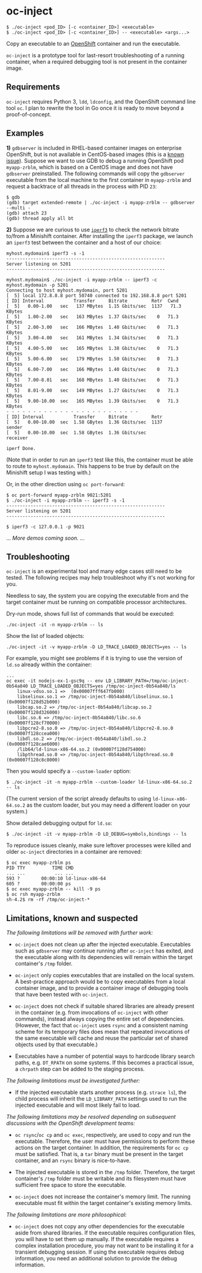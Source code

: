 # oc-inject

    $ ./oc-inject <pod_ID> [-c <container_ID>] <executable>
    $ ./oc-inject <pod_ID> [-c <container_ID>] -- <executable> <args...>

Copy an executable to an [OpenShift](https://www.openshift.com/) container and run the executable.

`oc-inject` is a prototype tool for last-resort troubleshooting of a
running container, when a required debugging tool is not present in
the container image.

## Requirements

`oc-inject` requires Python 3, `ldd`, `ldconfig`, and the OpenShift
command line tool `oc`. I plan to rewrite the tool in Go once it is
ready to move beyond a proof-of-concept.

## Examples

**1)** `gdbserver` is included in RHEL-based container images on enterprise
OpenShift, but is not available in CentOS-based images (this is a
[known
issue](https://github.com/CentOS/sig-cloud-instance-build/issues/140)).
Suppose we want to use GDB to debug a running OpenShift pod
`myapp-zrblm`, which is based on a CentOS image and does not have
`gdbserver` preinstalled. The following commands will copy the
`gdbserver` executable from the local machine to the first container
in `myapp-zrblm` and request a backtrace of all threads in the process
with PID `23`:

    $ gdb
    (gdb) target extended-remote | ./oc-inject -i myapp-zrblm -- gdbserver --multi -
    (gdb) attach 23
    (gdb) thread apply all bt

**2)** Suppose we are curious to use [`iperf3`](https://iperf.fr/) to check the network bitrate to/from a Minishift container. After installing the `iperf3` package, we launch an `iperf3` test between the container and a host of our choice:

    myhost.mydomain$ iperf3 -s -1
    -----------------------------------------------------------
    Server listening on 5201
    -----------------------------------------------------------
    
    myhost.mydomain$ ./oc-inject -i myapp-zrblm -- iperf3 -c myhost.mydomain -p 5201
    Connecting to host myhost.mydomain, port 5201
    [  5] local 172.8.8.8 port 50740 connected to 192.168.8.8 port 5201
    [ ID] Interval           Transfer     Bitrate         Retr  Cwnd
    [  5]   0.00-1.00   sec   137 MBytes  1.15 Gbits/sec  1137   71.3 KBytes       
    [  5]   1.00-2.00   sec   163 MBytes  1.37 Gbits/sec    0   71.3 KBytes       
    [  5]   2.00-3.00   sec   166 MBytes  1.40 Gbits/sec    0   71.3 KBytes       
    [  5]   3.00-4.00   sec   161 MBytes  1.34 Gbits/sec    0   71.3 KBytes       
    [  5]   4.00-5.00   sec   165 MBytes  1.38 Gbits/sec    0   71.3 KBytes       
    [  5]   5.00-6.00   sec   179 MBytes  1.50 Gbits/sec    0   71.3 KBytes       
    [  5]   6.00-7.00   sec   166 MBytes  1.40 Gbits/sec    0   71.3 KBytes       
    [  5]   7.00-8.01   sec   168 MBytes  1.40 Gbits/sec    0   71.3 KBytes       
    [  5]   8.01-9.00   sec   149 MBytes  1.27 Gbits/sec    0   71.3 KBytes       
    [  5]   9.00-10.00  sec   165 MBytes  1.39 Gbits/sec    0   71.3 KBytes       
    - - - - - - - - - - - - - - - - - - - - - - - - -
    [ ID] Interval           Transfer     Bitrate         Retr
    [  5]   0.00-10.00  sec  1.58 GBytes  1.36 Gbits/sec  1137             sender
    [  5]   0.00-10.00  sec  1.58 GBytes  1.36 Gbits/sec                  receiver
    
    iperf Done.

(Note that in order to run an `iperf3` test like this, the container must be able to route to `myhost.mydomain`. This happens to be true by default on the Minishift setup I was testing with.)

Or, in the other direction using `oc port-forward`:

    $ oc port-forward myapp-zrblm 9021:5201
    $ ./oc-inject -i myapp-zrblm -- iperf3 -s -1
    -----------------------------------------------------------
    Server listening on 5201
    -----------------------------------------------------------
    
    $ iperf3 -c 127.0.0.1 -p 9021

... *More demos coming soon.* ...

## Troubleshooting

`oc-inject` is an experimental tool and many edge cases still need to
be tested. The following recipes may help troubleshoot why it's not
working for you.

Needless to say, the system you are copying the executable from and the target container must be running on compatible processor architectures.

Dry-run mode, shows full list of commands that would be executed:

    ./oc-inject -it -n myapp-zrblm -- ls

Show the list of loaded objects:

    ./oc-inject -it -v myapp-zrblm -D LD_TRACE_LOADED_OBJECTS=yes -- ls

For example, you might see problems if it is trying to use the
version of `ld.so` already within the container:

    ...
    oc exec -it nodejs-ex-1-gsc9q -- env LD_LIBRARY_PATH=/tmp/oc-inject-0b54a840 LD_TRACE_LOADED_OBJECTS=yes /tmp/oc-inject-0b54a840/ls
        linux-vdso.so.1 =>  (0x00007fff647fb000)
	    libselinux.so.1 => /tmp/oc-inject-0b54a840/libselinux.so.1 (0x00007f128d52b000)
	    libcap.so.2 => /tmp/oc-inject-0b54a840/libcap.so.2 (0x00007f128d326000)
	    libc.so.6 => /tmp/oc-inject-0b54a840/libc.so.6 (0x00007f128cf70000)
	    libpcre2-8.so.0 => /tmp/oc-inject-0b54a840/libpcre2-8.so.0 (0x00007f128ccea000)
	    libdl.so.2 => /tmp/oc-inject-0b54a840/libdl.so.2 (0x00007f128cae6000)
	    /lib64/ld-linux-x86-64.so.2 (0x00007f128d754000)
	    libpthread.so.0 => /tmp/oc-inject-0b54a840/libpthread.so.0 (0x00007f128c8c8000)

Then you would specify a `--custom-loader` option:

    $ ./oc-inject -it -n myapp-zrblm --custom-loader ld-linux-x86-64.so.2 -- ls

(The current version of the script already defaults to using
`ld-linux-x86-64.so.2` as the custom loader, but you may need a
different loader on your system.)

Show detailed debugging output for `ld.so`:

    $ ./oc-inject -it -v myapp-zrblm -D LD_DEBUG=symbols,bindings -- ls

To reproduce issues cleanly, make sure leftover processes were killed
and older `oc-inject` directories in a container are removed:

    $ oc exec myapp-zrblm ps
    PID TTY          TIME CMD
    ... ...           ... ...
    593 ?        00:00:10 ld-linux-x86-64
    605 ?        00:00:00 ps
    $ oc exec myapp-zrblm -- kill -9 ps
    $ oc rsh myapp-zrblm
    sh-4.2$ rm -rf /tmp/oc-inject-*

## Limitations, known and suspected

*The following limitations will be removed with further work:*

- `oc-inject` does not clean up after the injected
  executable. Executables such as `gdbserver` may continue running
  after `oc-inject` has exited, and the executable along with its
  dependencies will remain within the target container's `/tmp`
  folder.

- `oc-inject` only copies executables that are installed on the local
  system. A best-practice approach would be to copy executables from a
  local container image, and to provide a container image of debugging
  tools that have been tested with `oc-inject`.

- `oc-inject` does not check if suitable shared libraries are already
  present in the container (e.g. from invocations of `oc-inject` with
  other commands), instead always copying the entire set of
  dependencies. (However, the fact that `oc-inject` uses `rsync` and a
  consistent naming scheme for its temporary files does mean that
  repeated invocations of the same executable will cache and reuse the
  particular set of shared objects used by that executable.)

- Executables have a number of potential ways to hardcode library
  search paths, e.g. `DT_RPATH` on some systems. If this becomes a
  practical issue, a `chrpath` step can be added to the staging process.

*The following limitations must be investigated further:*

- If the injected executable starts another process (e.g. `strace
  ls`), the child process will inherit the `LD_LIBRARY_PATH` settings
  used to run the injected executable and will most likely fail to
  load.

*The following limitations may be resolved depending on subsequent
discussions with the OpenShift development teams:*

- `oc rsync`/`oc cp` and `oc exec`, respectively, are used to copy and
  run the executable. Therefore, the user must have permissions to
  perform these actions on the target container. In addition, the
  requirements for `oc cp` must be satisfied. That is, a `tar` binary
  must be present in the target container, and an `rsync` binary is
  nice-to-have.

- The injected executable is stored in the `/tmp` folder. Therefore,
  the target container's `/tmp` folder must be writable and its
  filesystem must have sufficient free space to store the executable.

- `oc-inject` does not increase the container's memory limit. The
  running executable must fit within the target container's existing
  memory limits.

*The following limitations are more philosophical:*

- `oc-inject` does not copy any other dependencies for the executable
  aside from shared libraries. If the executable requires
  configuration files, you will have to set them up manually. If the
  executable requires a complex installation procedure, you may not
  want to be installing it for a transient debugging session. If using
  the executable requires debug information, you need an additional
  solution to provide the debug information.
